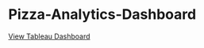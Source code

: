 # Pizza-Analytics-Dashboard

[View Tableau Dashboard](https://public.tableau.com/views/Book1_17610947334980/Home?:language=en-GB&:sid=&:redirect=auth&:display_count=n&:origin=viz_share_link)
